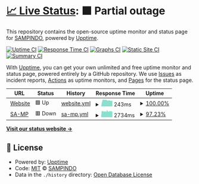 # [📈 Live Status](https://status.sampindo.id): <!--live status--> **🟧 Partial outage**

This repository contains the open-source uptime monitor and status page for [SAMPINDO](https://sampindo.id), powered by [Upptime](https://github.com/upptime/upptime).

[![Uptime CI](https://github.com/SAMPINDO/status-page/workflows/Uptime%20CI/badge.svg)](https://github.com/SAMPINDO/status-page/actions?query=workflow%3A%22Uptime+CI%22)
[![Response Time CI](https://github.com/SAMPINDO/status-page/workflows/Response%20Time%20CI/badge.svg)](https://github.com/SAMPINDO/status-page/actions?query=workflow%3A%22Response+Time+CI%22)
[![Graphs CI](https://github.com/SAMPINDO/status-page/workflows/Graphs%20CI/badge.svg)](https://github.com/SAMPINDO/status-page/actions?query=workflow%3A%22Graphs+CI%22)
[![Static Site CI](https://github.com/SAMPINDO/status-page/workflows/Static%20Site%20CI/badge.svg)](https://github.com/SAMPINDO/status-page/actions?query=workflow%3A%22Static+Site+CI%22)
[![Summary CI](https://github.com/SAMPINDO/status-page/workflows/Summary%20CI/badge.svg)](https://github.com/SAMPINDO/status-page/actions?query=workflow%3A%22Summary+CI%22)

With [Upptime](https://upptime.js.org), you can get your own unlimited and free uptime monitor and status page, powered entirely by a GitHub repository. We use [Issues](https://github.com/SAMPINDO/status-page/issues) as incident reports, [Actions](https://github.com/SAMPINDO/status-page/actions) as uptime monitors, and [Pages](https://status.sampindo.id) for the status page.

<!--start: status pages-->
<!-- This summary is generated by Upptime (https://github.com/upptime/upptime) -->
<!-- Do not edit this manually, your changes will be overwritten -->
<!-- prettier-ignore -->
| URL | Status | History | Response Time | Uptime |
| --- | ------ | ------- | ------------- | ------ |
| <img alt="" src="https://favicons.githubusercontent.com/sampindo.id" height="13"> [Website](https://sampindo.id) | 🟩 Up | [website.yml](https://github.com/SAMPINDO/status-page/commits/HEAD/history/website.yml) | <details><summary><img alt="Response time graph" src="./graphs/website/response-time-week.png" height="20"> 243ms</summary><br><a href="https://status.sampindo.id/history/website"><img alt="Response time 269" src="https://img.shields.io/endpoint?url=https%3A%2F%2Fraw.githubusercontent.com%2FSAMPINDO%2Fstatus-page%2FHEAD%2Fapi%2Fwebsite%2Fresponse-time.json"></a><br><a href="https://status.sampindo.id/history/website"><img alt="24-hour response time 232" src="https://img.shields.io/endpoint?url=https%3A%2F%2Fraw.githubusercontent.com%2FSAMPINDO%2Fstatus-page%2FHEAD%2Fapi%2Fwebsite%2Fresponse-time-day.json"></a><br><a href="https://status.sampindo.id/history/website"><img alt="7-day response time 243" src="https://img.shields.io/endpoint?url=https%3A%2F%2Fraw.githubusercontent.com%2FSAMPINDO%2Fstatus-page%2FHEAD%2Fapi%2Fwebsite%2Fresponse-time-week.json"></a><br><a href="https://status.sampindo.id/history/website"><img alt="30-day response time 269" src="https://img.shields.io/endpoint?url=https%3A%2F%2Fraw.githubusercontent.com%2FSAMPINDO%2Fstatus-page%2FHEAD%2Fapi%2Fwebsite%2Fresponse-time-month.json"></a><br><a href="https://status.sampindo.id/history/website"><img alt="1-year response time 269" src="https://img.shields.io/endpoint?url=https%3A%2F%2Fraw.githubusercontent.com%2FSAMPINDO%2Fstatus-page%2FHEAD%2Fapi%2Fwebsite%2Fresponse-time-year.json"></a></details> | <details><summary><a href="https://status.sampindo.id/history/website">100.00%</a></summary><a href="https://status.sampindo.id/history/website"><img alt="All-time uptime 100.00%" src="https://img.shields.io/endpoint?url=https%3A%2F%2Fraw.githubusercontent.com%2FSAMPINDO%2Fstatus-page%2FHEAD%2Fapi%2Fwebsite%2Fuptime.json"></a><br><a href="https://status.sampindo.id/history/website"><img alt="24-hour uptime 100.00%" src="https://img.shields.io/endpoint?url=https%3A%2F%2Fraw.githubusercontent.com%2FSAMPINDO%2Fstatus-page%2FHEAD%2Fapi%2Fwebsite%2Fuptime-day.json"></a><br><a href="https://status.sampindo.id/history/website"><img alt="7-day uptime 100.00%" src="https://img.shields.io/endpoint?url=https%3A%2F%2Fraw.githubusercontent.com%2FSAMPINDO%2Fstatus-page%2FHEAD%2Fapi%2Fwebsite%2Fuptime-week.json"></a><br><a href="https://status.sampindo.id/history/website"><img alt="30-day uptime 100.00%" src="https://img.shields.io/endpoint?url=https%3A%2F%2Fraw.githubusercontent.com%2FSAMPINDO%2Fstatus-page%2FHEAD%2Fapi%2Fwebsite%2Fuptime-month.json"></a><br><a href="https://status.sampindo.id/history/website"><img alt="1-year uptime 100.00%" src="https://img.shields.io/endpoint?url=https%3A%2F%2Fraw.githubusercontent.com%2FSAMPINDO%2Fstatus-page%2FHEAD%2Fapi%2Fwebsite%2Fuptime-year.json"></a></details>
| <img alt="" src="https://favicons.githubusercontent.com/weary-flake.000webhostapp.com" height="13"> [SA-MP](https://weary-flake.000webhostapp.com) | 🟥 Down | [sa-mp.yml](https://github.com/SAMPINDO/status-page/commits/HEAD/history/sa-mp.yml) | <details><summary><img alt="Response time graph" src="./graphs/sa-mp/response-time-week.png" height="20"> 2734ms</summary><br><a href="https://status.sampindo.id/history/sa-mp"><img alt="Response time 2628" src="https://img.shields.io/endpoint?url=https%3A%2F%2Fraw.githubusercontent.com%2FSAMPINDO%2Fstatus-page%2FHEAD%2Fapi%2Fsa-mp%2Fresponse-time.json"></a><br><a href="https://status.sampindo.id/history/sa-mp"><img alt="24-hour response time 2687" src="https://img.shields.io/endpoint?url=https%3A%2F%2Fraw.githubusercontent.com%2FSAMPINDO%2Fstatus-page%2FHEAD%2Fapi%2Fsa-mp%2Fresponse-time-day.json"></a><br><a href="https://status.sampindo.id/history/sa-mp"><img alt="7-day response time 2734" src="https://img.shields.io/endpoint?url=https%3A%2F%2Fraw.githubusercontent.com%2FSAMPINDO%2Fstatus-page%2FHEAD%2Fapi%2Fsa-mp%2Fresponse-time-week.json"></a><br><a href="https://status.sampindo.id/history/sa-mp"><img alt="30-day response time 2628" src="https://img.shields.io/endpoint?url=https%3A%2F%2Fraw.githubusercontent.com%2FSAMPINDO%2Fstatus-page%2FHEAD%2Fapi%2Fsa-mp%2Fresponse-time-month.json"></a><br><a href="https://status.sampindo.id/history/sa-mp"><img alt="1-year response time 2628" src="https://img.shields.io/endpoint?url=https%3A%2F%2Fraw.githubusercontent.com%2FSAMPINDO%2Fstatus-page%2FHEAD%2Fapi%2Fsa-mp%2Fresponse-time-year.json"></a></details> | <details><summary><a href="https://status.sampindo.id/history/sa-mp">97.23%</a></summary><a href="https://status.sampindo.id/history/sa-mp"><img alt="All-time uptime 97.21%" src="https://img.shields.io/endpoint?url=https%3A%2F%2Fraw.githubusercontent.com%2FSAMPINDO%2Fstatus-page%2FHEAD%2Fapi%2Fsa-mp%2Fuptime.json"></a><br><a href="https://status.sampindo.id/history/sa-mp"><img alt="24-hour uptime 94.81%" src="https://img.shields.io/endpoint?url=https%3A%2F%2Fraw.githubusercontent.com%2FSAMPINDO%2Fstatus-page%2FHEAD%2Fapi%2Fsa-mp%2Fuptime-day.json"></a><br><a href="https://status.sampindo.id/history/sa-mp"><img alt="7-day uptime 97.23%" src="https://img.shields.io/endpoint?url=https%3A%2F%2Fraw.githubusercontent.com%2FSAMPINDO%2Fstatus-page%2FHEAD%2Fapi%2Fsa-mp%2Fuptime-week.json"></a><br><a href="https://status.sampindo.id/history/sa-mp"><img alt="30-day uptime 97.21%" src="https://img.shields.io/endpoint?url=https%3A%2F%2Fraw.githubusercontent.com%2FSAMPINDO%2Fstatus-page%2FHEAD%2Fapi%2Fsa-mp%2Fuptime-month.json"></a><br><a href="https://status.sampindo.id/history/sa-mp"><img alt="1-year uptime 97.21%" src="https://img.shields.io/endpoint?url=https%3A%2F%2Fraw.githubusercontent.com%2FSAMPINDO%2Fstatus-page%2FHEAD%2Fapi%2Fsa-mp%2Fuptime-year.json"></a></details>

<!--end: status pages-->

[**Visit our status website →**](https://status.sampindo.id)

## 📄 License

- Powered by: [Upptime](https://github.com/upptime/upptime)
- Code: [MIT](./LICENSE) © [SAMPINDO](https://sampindo.id)
- Data in the `./history` directory: [Open Database License](https://opendatacommons.org/licenses/odbl/1-0/)

